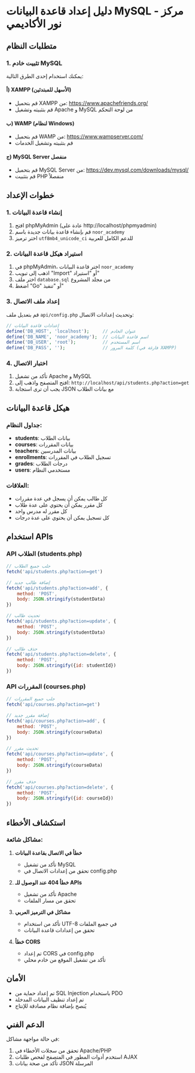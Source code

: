 # دليل إعداد قاعدة البيانات MySQL - مركز نور الأكاديمي

## متطلبات النظام

### 1. تثبيت خادم MySQL
يمكنك استخدام إحدى الطرق التالية:

#### أ) XAMPP (الأسهل للمبتدئين)
- قم بتحميل XAMPP من: https://www.apachefriends.org/
- قم بتثبيته وتشغيل Apache و MySQL من لوحة التحكم

#### ب) WAMP (لنظام Windows)
- قم بتحميل WAMP من: https://www.wampserver.com/
- قم بتثبيته وتشغيل الخدمات

#### ج) MySQL Server منفصل
- قم بتحميل MySQL Server من: https://dev.mysql.com/downloads/mysql/
- قم بتثبيت PHP منفصلاً

## خطوات الإعداد

### 1. إنشاء قاعدة البيانات
1. افتح phpMyAdmin (عادة على http://localhost/phpmyadmin)
2. قم بإنشاء قاعدة بيانات جديدة باسم `noor_academy`
3. اختر ترميز `utf8mb4_unicode_ci` للدعم الكامل للعربية

### 2. استيراد هيكل قاعدة البيانات
1. في phpMyAdmin، اختر قاعدة البيانات `noor_academy`
2. اذهب إلى تبويب "Import" أو "استيراد"
3. اختر ملف `database.sql` من مجلد المشروع
4. اضغط "Go" أو "تنفيذ"

### 3. إعداد ملف الاتصال
قم بتعديل ملف `api/config.php` وتحديث إعدادات الاتصال:

```php
// إعدادات قاعدة البيانات
define('DB_HOST', 'localhost');     // عنوان الخادم
define('DB_NAME', 'noor_academy');  // اسم قاعدة البيانات
define('DB_USER', 'root');          // اسم المستخدم
define('DB_PASS', '');              // كلمة المرور (فارغة في XAMPP)
```

### 4. اختبار الاتصال
1. تأكد من تشغيل Apache و MySQL
2. افتح المتصفح واذهب إلى: `http://localhost/api/students.php?action=get`
3. يجب أن ترى استجابة JSON مع بيانات الطلاب

## هيكل قاعدة البيانات

### جداول النظام:
- **students**: بيانات الطلاب
- **courses**: بيانات المقررات
- **teachers**: بيانات المدرسين
- **enrollments**: تسجيل الطلاب في المقررات
- **grades**: درجات الطلاب
- **users**: مستخدمي النظام

### العلاقات:
- كل طالب يمكن أن يسجل في عدة مقررات
- كل مقرر يمكن أن يحتوي على عدة طلاب
- كل مقرر له مدرس واحد
- كل تسجيل يمكن أن يحتوي على عدة درجات

## استخدام APIs

### API الطلاب (students.php)
```javascript
// جلب جميع الطلاب
fetch('api/students.php?action=get')

// إضافة طالب جديد
fetch('api/students.php?action=add', {
    method: 'POST',
    body: JSON.stringify(studentData)
})

// تحديث طالب
fetch('api/students.php?action=update', {
    method: 'POST',
    body: JSON.stringify(studentData)
})

// حذف طالب
fetch('api/students.php?action=delete', {
    method: 'POST',
    body: JSON.stringify({id: studentId})
})
```

### API المقررات (courses.php)
```javascript
// جلب جميع المقررات
fetch('api/courses.php?action=get')

// إضافة مقرر جديد
fetch('api/courses.php?action=add', {
    method: 'POST',
    body: JSON.stringify(courseData)
})

// تحديث مقرر
fetch('api/courses.php?action=update', {
    method: 'POST',
    body: JSON.stringify(courseData)
})

// حذف مقرر
fetch('api/courses.php?action=delete', {
    method: 'POST',
    body: JSON.stringify({id: courseId})
})
```

## استكشاف الأخطاء

### مشاكل شائعة:

1. **خطأ في الاتصال بقاعدة البيانات**
   - تأكد من تشغيل MySQL
   - تحقق من إعدادات الاتصال في config.php

2. **خطأ 404 عند الوصول للـ APIs**
   - تأكد من تشغيل Apache
   - تحقق من مسار الملفات

3. **مشاكل في الترميز العربي**
   - تأكد من استخدام UTF-8 في جميع الملفات
   - تحقق من إعدادات قاعدة البيانات

4. **خطأ CORS**
   - تم إعداد CORS في config.php
   - تأكد من تشغيل الموقع من خادم محلي

## الأمان

- تم إعداد حماية من SQL Injection باستخدام PDO
- تم إعداد تنظيف البيانات المدخلة
- يُنصح بإضافة نظام مصادقة للإنتاج

## الدعم الفني

في حالة مواجهة مشاكل:
1. تحقق من سجلات الأخطاء في Apache/PHP
2. استخدم أدوات المطور في المتصفح لفحص طلبات AJAX
3. تأكد من صحة بيانات JSON المرسلة